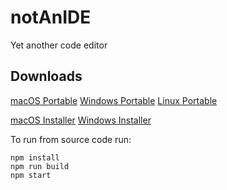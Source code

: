 # notAnIDE
Yet another code editor

## Downloads
[macOS Portable](https://notaperson535.tixte.co/r/mac.zip)
[Windows Portable](https://notaperson535.tixte.co/r/win-unpacked.zip)
[Linux Portable](https://notaperson535.tixte.co/r/linux-unpacked.zip)

[macOS Installer](https://notaperson535.tixte.co/r/not-an-ide-1.0.0.dmg)
[Windows Installer](https://notaperson535.tixte.co/r/not-an-ide_Setup_1.0.0.exe)

To run from source code run:
```
npm install
npm run build
npm start
```
